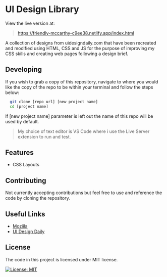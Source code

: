 # UI Design Library

View the live version at: 
> https://friendly-mccarthy-c9ee38.netlify.app/index.html

 A collection of designs from uidesigndaily.com that have been recreated and modified using HTML, CSS and JS for the purpose of improving my CSS skills and creating web pages following a design brief.
## Developing
If you wish to grab a copy of this repository, navigate to where you would like the copy of the repo to be within your terminal and follow the steps below:

```bash
  git clone [repo url] [new project name]
  cd [project name]
```

If [new project name] parameter is left out the name of this repo will be used by default.

> My choice of text editor is VS Code where i use the Live Server extension to run and test.

## Features
* CSS Layouts

## Contributing
Not currently accepting contributions but feel free to use and reference the code by cloning the repository.

## Useful Links
* [Moziila](https://developer.mozilla.org/en-US/docs/Web)
* [UI Design Daily](https://www.uidesigndaily.com/)

## License
The code in this project is licensed under MIT license.

[![License: MIT](https://img.shields.io/badge/License-MIT-yellow.svg)](https://github.com/danprowse/grid-tile-landing/blob/master/LISENCE)

